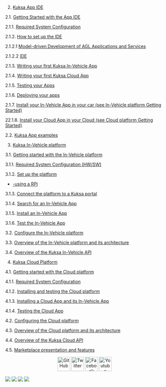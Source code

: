 

2.  [Kuksa App IDE](./DraftVersion2.md#kuksa-app-ide)   
   
2.1. [Getting Started with the App IDE](./DraftVersion2.md#getting-started-with-the-app-ide)

2.1.1. [Required System Configuration](./DraftVersion2.md#requirement-system-configuration)

2.1.2. [How to set up the IDE](./DraftVersion2.md#how-to-setup-the-ide)

2.1.2.1 [Model-driven Development of AGL Applications and Services](./DraftVersion2.md#model-driven-development-of-AGL-applications-and-services)

2.1.2.2 [IDE](./DraftVersion2.md#ide)

2.1.3. [Writing your first Kuksa In-Vehicle App](./DraftVersion2.md#writing-your-first-kuksa-in-vehicle-app)

2.1.4. [Writing your first Kuksa Cloud App](./DraftVersion2.md#writing-your-first-kuksa-cloud-app)

2.1.5. [Testing your Apps](./DraftVersion2.md#test-your-apps)

2.1.6. [Deploying your apps](./DraftVersion2.md#deploying-your-app)

2.1.7. [Install your In-Vehicle App in your car (see In-Vehicle platform Getting Started)](./DraftVersion2.md#install-your-in-vehicle-app-in-your-car)

22.1.8. [Install your Cloud App in your Cloud (see Cloud platform Getting Started)](./DraftVersion2.md#install-your-cloud-app-in-your-cloud)

2.2. [Kuksa App examples](./DraftVersion2.md#some-kuksa-app-example)

3.   [Kuksa In-Vehicle platform](./DraftVersion2.md#kuksa-in-vehicle-platform)

3.1. [Getting started with the In-Vehicle platform](./DraftVersion2.md#getting-started-with-the-invehicle-platform)

3.1.1. [Required System Configuration (HW/SW)](./DraftVersion2.md#required-system-configration)

3.1.2. [Set up the platform](./DraftVersion2.md#set-up-the-platform)

  + [-using a RPi](./DraftVersion2.md#building-using-rpi)

3.1.3. [Connect the platform to a Kuksa portal](./DraftVersion2.md#connect-the-platform-to-kuksa-portal)

3.1.4. [Search for an In-Vehicle App](./DraftVersion2.md#search-for-invehicle-app)

3.1.5. [Install an In-Vehicle App](./DraftVersion2.md#install-an-invehicle-app)

3.1.6. [Test the In-Vehicle App](./DraftVersion2.md#test-the-invehicle-app)

3.2. [Configure the In-Vehicle platform](./DraftVersion2.md#configure-the-invehicle-platform)

3.3. [Overview of the In-Vehicle platform and its architecture](./DraftVersion2.md#overview-of-the-invehicle-platform-and-architecture)

3.4. [Overview of the Kuksa In-Vehicle API](./DraftVersion2.md#overview-of-kuksa-invehicle-api)

4. [Kuksa Cloud Platform](./DraftVersion2.md#kuksa-cloud-platform)

4.1. [Getting started with the Cloud platform](./DraftVersion2.md#getting-started-with-the-cloud-platform)

4.1.1. [Required System Configuration](./DraftVerion2.md#required-system-configuration)

4.1.2. [Installing and testing the Cloud platform](./DraftVersion2.md#installing-and-testing-cloud-platform)

4.1.3. [Installing a Cloud App and its In-Vehicle App](./DraftVersion2.md#installing-cloud-app-and-invehicle-app)

4.1.4. [Testing the Cloud App](./DraftVersion2.md#testing-cloud-app)

4.2. [Configuring the Cloud platform](./DraftVersion2.md#configuing-cloud-platform)

4.3. [Overview of the Cloud platform and its architecture](./DraftVersion2.md#overview-of-cloud-platform-and-its-architecture)

4.4. [Overview of the Kuksa Cloud API](./DraftVersion2.md#overview-of-kuksa-cloud-api)

4.5. [Marketplace presentation and features](./DraftVersion2.md#marketplace-presentation-and-features)


<p align="center">
  <a href="https://github.com/M3SResearch/kuksadoc" class="fancybox" target="_blank" rel="external"><img src="http://i.imgur.com/0o48UoR.png" width="40" height="45" alt="GitHub" title="GitHub"></a>  
  <a href="https://twitter.com/kuksa" class="fancybox" target="_blank" rel="external"><img src="http://i.imgur.com/tXSoThF.png" width="40" height="45" alt="Twitter" title="Twitter"></a>  
  <a href="https://www.facebook.com/kuksa" class="fancybox" target="_blank" rel="external"><img src="http://i.imgur.com/P3YfQoD.png" width="40" height="45" alt="Facebook" title="Facebook"></a>
    <a href="https://www.youtube.com/kuksa" class="fancybox" target="_blank" rel="external"><img src="http://i.imgur.com/P3YfQoD.png" width="40" height="45" alt="Youtube" title="Youtube"></a>
</p>

<div id="footer-social" class="footer-layer">
                      <div class="footer-social">
                          <a target="_blank" href="https://www.facebook.com/infofinland.fi?ref=ts&amp;fref=ts"><img src="/instancedata/prime_product_julkaisu/infopankki/pics/icon-fb.png" /></a>
                          <a target="_blank" href="https://www.instagram.com/infofinland.fi/"><img src="/instancedata/prime_product_julkaisu/infopankki/pics/icon-ig.png" /></a>
                          <a target="_blank" href="https://www.youtube.com/c/infofinland"><img src="/instancedata/prime_product_julkaisu/infopankki/pics/icon-yt.png" /></a>
                          <a target="_blank" href="https://twitter.com/InfoFinlandfi"><img src="/instancedata/prime_product_julkaisu/infopankki/pics/icon-tw.png" /></a>
                      </div>
              </div>
